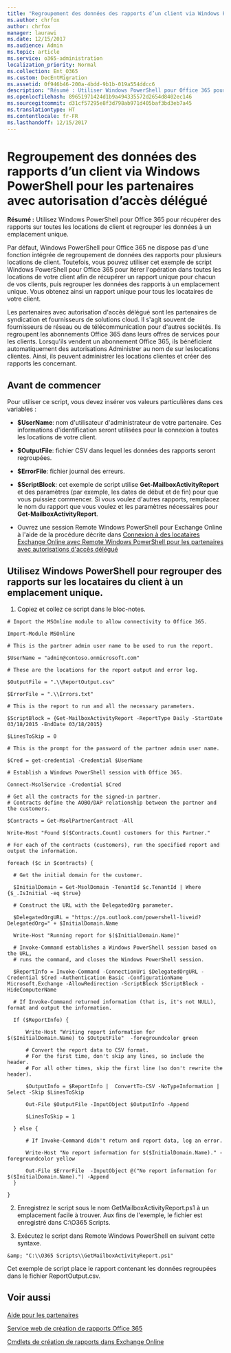 ```yaml
---
title: "Regroupement des données des rapports d’un client via Windows PowerShell pour les partenaires avec autorisation d’accès délégué"
ms.author: chrfox
author: chrfox
manager: laurawi
ms.date: 12/15/2017
ms.audience: Admin
ms.topic: article
ms.service: o365-administration
localization_priority: Normal
ms.collection: Ent_O365
ms.custom: DecEntMigration
ms.assetid: 0f946b46-200a-4bdd-9b1b-019a554ddcc6
description: "Résumé : Utiliser Windows PowerShell pour Office 365 pour récupérer des rapports sur toutes les locations de client et regrouper les données à un emplacement unique."
ms.openlocfilehash: 89651971424d1b9a494335572d2654d8402ec146
ms.sourcegitcommit: d31cf57295e8f3d798ab971d405baf3bd3eb7a45
ms.translationtype: HT
ms.contentlocale: fr-FR
ms.lasthandoff: 12/15/2017
---
```

# <a name="aggregate-customer-reporting-data-via-windows-powershell-for-delegated-access-permission-dap-partners"></a>Regroupement des données des rapports d’un client via Windows PowerShell pour les partenaires avec autorisation d’accès délégué

 **Résumé :** Utilisez Windows PowerShell pour Office 365 pour récupérer des rapports sur toutes les locations de client et regrouper les données à un emplacement unique.
  
Par défaut, Windows PowerShell pour Office 365 ne dispose pas d'une fonction intégrée de regroupement de données des rapports pour plusieurs locations de client. Toutefois, vous pouvez utiliser cet exemple de script Windows PowerShell pour Office 365 pour itérer l'opération dans toutes les locations de votre client afin de récupérer un rapport unique pour chacun de vos clients, puis regrouper les données des rapports à un emplacement unique. Vous obtenez ainsi un rapport unique pour tous les locataires de votre client. 
  
Les partenaires avec autorisation d'accès délégué sont les partenaires de syndication et fournisseurs de solutions cloud. Il s'agit souvent de fournisseurs de réseau ou de télécommunication pour d'autres sociétés. Ils regroupent les abonnements Office 365 dans leurs offres de services pour les clients. Lorsqu'ils vendent un abonnement Office 365, ils bénéficient automatiquement des autorisations Administrer au nom de sur leslocations clientes. Ainsi, ils peuvent administrer les locations clientes et créer des rapports les concernant.
## <a name="before-you-begin"></a>Avant de commencer

Pour utiliser ce script, vous devez insérer vos valeurs particulières dans ces variables :
  
- **$UserName**: nom d'utilisateur d'administrateur de votre partenaire. Ces informations d'identification seront utilisées pour la connexion à toutes les locations de votre client.
    
- **$OutputFile**: fichier CSV dans lequel les données des rapports seront regroupées.
    
- **$ErrorFile**: fichier journal des erreurs.
    
- **$ScriptBlock**: cet exemple de script utilise **Get-MailboxActivityReport** et des paramètres (par exemple, les dates de début et de fin) pour que vous puissiez commencer. Si vous voulez d'autres rapports, remplacez le nom du rapport que vous voulez et les paramètres nécessaires pour **Get-MailboxActivityReport**.
    
- Ouvrez une session Remote Windows PowerShell pour Exchange Online à l'aide de la procédure décrite dans [Connexion à des locataires Exchange Online avec Remote Windows PowerShell pour les partenaires avec autorisations d'accès délégué](connect-to-exchange-online-tenants-with-remote-windows-powershell-for-delegated.md)
    
## <a name="use-windows-powershell-to-aggregate-customer-tenant-reports-to-a-single-location"></a>Utilisez Windows PowerShell pour regrouper des rapports sur les locataires du client à un emplacement unique.

1. Copiez et collez ce script dans le bloc-notes.
    
  ```
  # Import the MSOnline module to allow connectivity to Office 365.

Import-Module MSOnline

# This is the partner admin user name to be used to run the report.

$UserName = "admin@contoso.onmicrosoft.com"

# These are the locations for the report output and error log.

$OutputFile = ".\\ReportOutput.csv"

$ErrorFile = ".\\Errors.txt"

# This is the report to run and all the necessary parameters.

$ScriptBlock = {Get-MailboxActivityReport -ReportType Daily -StartDate 03/18/2015 -EndDate 03/18/2015}

$LinesToSkip = 0

# This is the prompt for the password of the partner admin user name.

$Cred = get-credential -Credential $UserName

# Establish a Windows PowerShell session with Office 365.

Connect-MsolService -Credential $Cred

# Get all the contracts for the signed-in partner.  
# Contracts define the AOBO/DAP relationship between the partner and the customers.

$Contracts = Get-MsolPartnerContract -All

Write-Host "Found $($Contracts.Count) customers for this Partner."

# For each of the contracts (customers), run the specified report and output the information.

foreach ($c in $contracts) { 

    # Get the initial domain for the customer.

    $InitialDomain = Get-MsolDomain -TenantId $c.TenantId | Where {$_.IsInitial -eq $true}

    # Construct the URL with the DelegatedOrg parameter.
    
    $DelegatedOrgURL = "https://ps.outlook.com/powershell-liveid?DelegatedOrg=" + $InitialDomain.Name
        
    Write-Host "Running report for $($InitialDomain.Name)"

    # Invoke-Command establishes a Windows PowerShell session based on the URL,
    # runs the command, and closes the Windows PowerShell session.
    
    $ReportInfo = Invoke-Command -ConnectionUri $DelegatedOrgURL -Credential $Cred -Authentication Basic -ConfigurationName Microsoft.Exchange -AllowRedirection -ScriptBlock $ScriptBlock -HideComputerName

    # If Invoke-Command returned information (that is, it's not NULL), format and output the information.
    
    If ($ReportInfo) {

        Write-Host "Writing report information for $($InitialDomain.Name) to $OutputFile"  -foregroundcolor green

        # Convert the report data to CSV format.
        # For the first time, don't skip any lines, so include the header.
        # For all other times, skip the first line (so don't rewrite the header).
        
        $OutputInfo = $ReportInfo |  ConvertTo-CSV -NoTypeInformation | Select -Skip $LinesToSkip

        Out-File $OutputFile -InputObject $OutputInfo -Append

        $LinesToSkip = 1

    } else {

        # If Invoke-Command didn't return and report data, log an error.
        
        Write-Host "No report information for $($InitialDomain.Name)." -foregroundcolor yellow
           
        Out-File $ErrorFile  -InputObject @("No report information for $($InitialDomain.Name).") -Append
    }

}

  ```

2. Enregistrez le script sous le nom GetMailboxActivityReport.ps1 à un emplacement facile à trouver. Aux fins de l'exemple, le fichier est enregistré dans C:\\O365 Scripts. 
    
3. Exécutez le script dans Remote Windows PowerShell en suivant cette syntaxe.
    
  ```
  &amp; "C:\\O365 Scripts\\GetMailboxActivityReport.ps1"
  ```

Cet exemple de script place le rapport contenant les données regroupées dans le fichier ReportOutput.csv.
  
## <a name="see-also"></a>Voir aussi

#### 

[Aide pour les partenaires](https://go.microsoft.com/fwlink/p/?LinkID=533477)
  
[Service web de création de rapports Office 365](https://go.microsoft.com/fwlink/p/?LinkId=532777)
  
[Cmdlets de création de rapports dans Exchange Online](https://go.microsoft.com/fwlink/p/?LinkId=526430)

